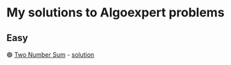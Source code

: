 # My solutions to Algoexpert problems

## Easy
🟢 [Two Number Sum](https://www.algoexpert.io/questions/two-number-sum) - [solution](https://github.com/csdiaries/algoexpert/blob/main/easy/two-number-sum.go)
